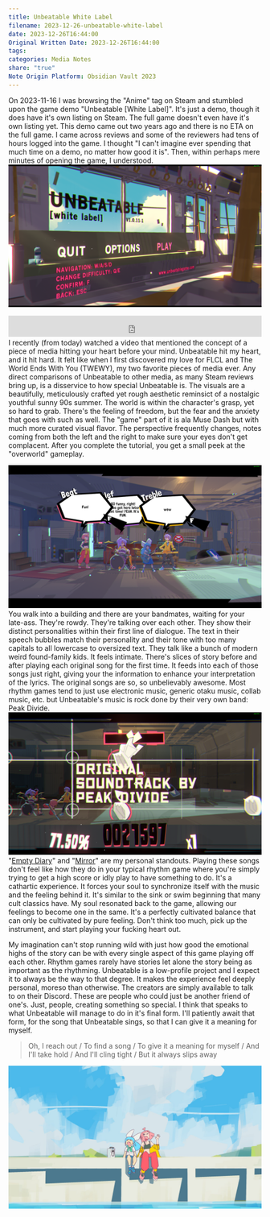 ```yaml
---
title: Unbeatable White Label
filename: 2023-12-26-unbeatable-white-label
date: 2023-12-26T16:44:00
Original Written Date: 2023-12-26T16:44:00
tags: 
categories: Media Notes
share: "true"
Note Origin Platform: Obsidian Vault 2023
---
```



On 2023-11-16 I was browsing the "Anime" tag on Steam and stumbled upon the game demo "Unbeatable \[White Label]". It's just a demo, though it does have it's own listing on Steam. The full game doesn't even have it's own listing yet. This demo came out two years ago and there is no ETA on the full game. I came across reviews and some of the reviewers had tens of hours logged into the game. I thought "I can't imagine ever spending that much time on a demo, no matter how good it is". Then, within perhaps mere minutes of opening the game, I understood.
![600](../images/pk6xm1Rd3z.png)
<iframe style="border: 0; width: 100%; height: 42px;" src="https://bandcamp.com/EmbeddedPlayer/album=1968853333/size=small/bgcol=333333/linkcol=fe7eaf/track=3557535542/transparent=true/" seamless></iframe>
I recently (from today) watched a video that mentioned the concept of a piece of media hitting your heart before your mind. Unbeatable hit my heart, and it hit hard. It felt like when I first discovered my love for FLCL and The World Ends With You (TWEWY), my two favorite pieces of media ever. Any direct comparisons of Unbeatable to other media, as many Steam reviews bring up, is a disservice to how special Unbeatable is. The visuals are a beautifully, meticulously crafted yet rough aesthetic reminsict of a nostalgic youthful sunny 90s summer. The world is within the character's grasp, yet so hard to grab. There's the feeling of freedom, but the fear and the anxiety that goes with such as well. The "game" part of it is ala Muse Dash but with much more curated visual flavor. The perspective frequently changes, notes coming from both the left and the right to make sure your eyes don't get complacent. After you complete the tutorial, you get a small peek at the "overworld" gameplay.

![600](../images/cN7qHGb3Q2.png)
You walk into a building and there are your bandmates, waiting for your late-ass. They're rowdy. They're talking over each other. They show their distinct personalities within their first line of dialogue. The text in their speech bubbles match their personality and their tone with too many capitals to all lowercase to oversized text. They talk like a bunch of modern weird found-family kids. It feels intimate. There's slices of story before and after playing each original song for the first time. It feeds into each of those songs just right, giving your the information to enhance your interpretation of the lyrics. The original songs are so, so unbelievably awesome. Most rhythm games tend to just use electronic music, generic otaku music, collab music, etc. but Unbeatable's music is rock done by their very own band: Peak Divide.
![600](../images/ARsWXxMfbl.png)
"[Empty Diary](https://youtu.be/oCv6mGvQQUs?si=JqjzC6Zkr7zEfFkE)" and "[Mirror](https://youtu.be/GaqDu16Rfe4?si=yM53MvTCLhSd5y34)" are my personal standouts. Playing these songs don't feel like how they do in your typical rhythm game where you're simply trying to get a high score or idly play to have something to do. It's a cathartic experience. It forces your soul to synchronize itself with the music and the feeling behind it. It's similar to the sink or swim beginning that many cult classics have. My soul resonated back to the game, allowing our feelings to become one in the same. It's a perfectly cultivated balance that can only be cultivated by pure feeling. Don't think too much, pick up the instrument, and start playing your fucking heart out.

My imagination can't stop running wild with just how good the emotional highs of the story can be with every single aspect of this game playing off each other. Rhythm games rarely have stories let alone the story being as important as the rhythming. Unbeatable is a low-profile project and I expect it to always be the way to that degree. It makes the experience feel deeply personal, moreso than otherwise. The creators are simply available to talk to on their Discord. These are people who could just be another friend of one's. Just, people, creating something so special. I think that speaks to what Unbeatable will manage to do in it's final form. I'll patiently await that form, for the song that Unbeatable sings, so that I can give it a meaning for myself.

>Oh, I reach out / To find a song / To give it a meaning for myself / And I'll take hold / And I'll cling tight / But it always slips away

![900](../images/nRRG1R1.jpeg)
